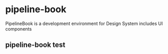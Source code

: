 # pipeline-book


PipelineBook is a development environment for Design System includes UI components


## pipeline-book test

